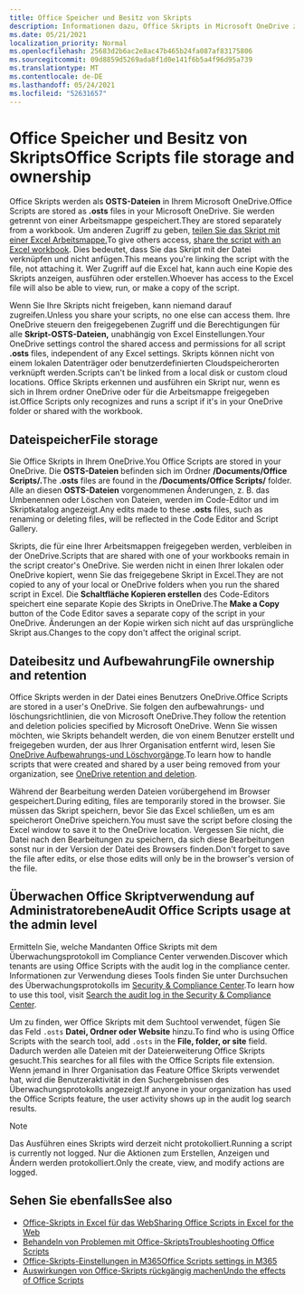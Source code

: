 ```yaml
---
title: Office Speicher und Besitz von Skripts
description: Informationen dazu, Office Skripts in Microsoft OneDrive zwischen Besitzern gespeichert und übertragen werden.
ms.date: 05/21/2021
localization_priority: Normal
ms.openlocfilehash: 25683d2b6ac2e8ac47b465b24fa087af83175806
ms.sourcegitcommit: 09d8859d5269ada8f1d0e141f6b5a4f96d95a739
ms.translationtype: MT
ms.contentlocale: de-DE
ms.lasthandoff: 05/24/2021
ms.locfileid: "52631657"
---
```

# <a name="office-scripts-file-storage-and-ownership"></a><span data-ttu-id="4f15d-103">Office Speicher und Besitz von Skripts</span><span class="sxs-lookup"><span data-stu-id="4f15d-103">Office Scripts file storage and ownership</span></span>

<span data-ttu-id="4f15d-104">Office Skripts werden als **OSTS-Dateien** in Ihrem Microsoft OneDrive.</span><span class="sxs-lookup"><span data-stu-id="4f15d-104">Office Scripts are stored as **.osts** files in your Microsoft OneDrive.</span></span> <span data-ttu-id="4f15d-105">Sie werden getrennt von einer Arbeitsmappe gespeichert.</span><span class="sxs-lookup"><span data-stu-id="4f15d-105">They are stored separately from a workbook.</span></span> <span data-ttu-id="4f15d-106">Um anderen Zugriff zu geben, [teilen Sie das Skript mit einer Excel Arbeitsmappe.](excel.md#sharing-scripts)</span><span class="sxs-lookup"><span data-stu-id="4f15d-106">To give others access, [share the script with an Excel workbook](excel.md#sharing-scripts).</span></span> <span data-ttu-id="4f15d-107">Dies bedeutet, dass Sie das Skript mit der Datei verknüpfen und nicht anfügen.</span><span class="sxs-lookup"><span data-stu-id="4f15d-107">This means you're linking the script with the file, not attaching it.</span></span> <span data-ttu-id="4f15d-108">Wer Zugriff auf die Excel hat, kann auch eine Kopie des Skripts anzeigen, ausführen oder erstellen.</span><span class="sxs-lookup"><span data-stu-id="4f15d-108">Whoever has access to the Excel file will also be able to view, run, or make a copy of the script.</span></span>

<span data-ttu-id="4f15d-109">Wenn Sie Ihre Skripts nicht freigeben, kann niemand darauf zugreifen.</span><span class="sxs-lookup"><span data-stu-id="4f15d-109">Unless you share your scripts, no one else can access them.</span></span> <span data-ttu-id="4f15d-110">Ihre OneDrive steuern den freigegebenen Zugriff und die Berechtigungen für alle **Skript-OSTS-Dateien,** unabhängig von Excel Einstellungen.</span><span class="sxs-lookup"><span data-stu-id="4f15d-110">Your OneDrive settings control the shared access and permissions for all script **.osts** files, independent of any Excel settings.</span></span> <span data-ttu-id="4f15d-111">Skripts können nicht von einem lokalen Datenträger oder benutzerdefinierten Cloudspeicherorten verknüpft werden.</span><span class="sxs-lookup"><span data-stu-id="4f15d-111">Scripts can't be linked from a local disk or custom cloud locations.</span></span> <span data-ttu-id="4f15d-112">Office Skripts erkennen und ausführen ein Skript nur, wenn es sich in Ihrem ordner OneDrive oder für die Arbeitsmappe freigegeben ist.</span><span class="sxs-lookup"><span data-stu-id="4f15d-112">Office Scripts only recognizes and runs a script if it's in your OneDrive folder or shared with the workbook.</span></span>

## <a name="file-storage"></a><span data-ttu-id="4f15d-113">Dateispeicher</span><span class="sxs-lookup"><span data-stu-id="4f15d-113">File storage</span></span>

<span data-ttu-id="4f15d-114">Sie Office Skripts in Ihrem OneDrive.</span><span class="sxs-lookup"><span data-stu-id="4f15d-114">You Office Scripts are stored in your OneDrive.</span></span> <span data-ttu-id="4f15d-115">Die **OSTS-Dateien** befinden sich im Ordner **/Documents/Office Scripts/.**</span><span class="sxs-lookup"><span data-stu-id="4f15d-115">The **.osts** files are found in the **/Documents/Office Scripts/** folder.</span></span> <span data-ttu-id="4f15d-116">Alle an diesen **OSTS-Dateien** vorgenommenen Änderungen, z. B. das Umbenennen oder Löschen von Dateien, werden im Code-Editor und im Skriptkatalog angezeigt.</span><span class="sxs-lookup"><span data-stu-id="4f15d-116">Any edits made to these **.osts** files, such as renaming or deleting files, will be reflected in the Code Editor and Script Gallery.</span></span>

<span data-ttu-id="4f15d-117">Skripts, die für eine Ihrer Arbeitsmappen freigegeben werden, verbleiben in der OneDrive.</span><span class="sxs-lookup"><span data-stu-id="4f15d-117">Scripts that are shared with one of your workbooks remain in the script creator's OneDrive.</span></span> <span data-ttu-id="4f15d-118">Sie werden nicht in einen Ihrer lokalen oder OneDrive kopiert, wenn Sie das freigegebene Skript in Excel.</span><span class="sxs-lookup"><span data-stu-id="4f15d-118">They are not copied to any of your local or OneDrive folders when you run the shared script in Excel.</span></span> <span data-ttu-id="4f15d-119">Die **Schaltfläche Kopieren erstellen** des Code-Editors speichert eine separate Kopie des Skripts in OneDrive.</span><span class="sxs-lookup"><span data-stu-id="4f15d-119">The **Make a Copy** button of the Code Editor saves a separate copy of the script in your OneDrive.</span></span> <span data-ttu-id="4f15d-120">Änderungen an der Kopie wirken sich nicht auf das ursprüngliche Skript aus.</span><span class="sxs-lookup"><span data-stu-id="4f15d-120">Changes to the copy don't affect the original script.</span></span>

## <a name="file-ownership-and-retention"></a><span data-ttu-id="4f15d-121">Dateibesitz und Aufbewahrung</span><span class="sxs-lookup"><span data-stu-id="4f15d-121">File ownership and retention</span></span>

<span data-ttu-id="4f15d-122">Office Skripts werden in der Datei eines Benutzers OneDrive.</span><span class="sxs-lookup"><span data-stu-id="4f15d-122">Office Scripts are stored in a user's OneDrive.</span></span> <span data-ttu-id="4f15d-123">Sie folgen den aufbewahrungs- und löschungsrichtlinien, die von Microsoft OneDrive.</span><span class="sxs-lookup"><span data-stu-id="4f15d-123">They follow the retention and deletion policies specified by Microsoft OneDrive.</span></span> <span data-ttu-id="4f15d-124">Wenn Sie wissen möchten, wie Skripts behandelt werden, die von einem Benutzer erstellt und freigegeben wurden, der aus Ihrer Organisation entfernt wird, lesen Sie [OneDrive Aufbewahrungs-und Löschvorgänge](/onedrive/retention-and-deletion).</span><span class="sxs-lookup"><span data-stu-id="4f15d-124">To learn how to handle scripts that were created and shared by a user being removed from your organization, see [OneDrive retention and deletion](/onedrive/retention-and-deletion).</span></span>

<span data-ttu-id="4f15d-125">Während der Bearbeitung werden Dateien vorübergehend im Browser gespeichert.</span><span class="sxs-lookup"><span data-stu-id="4f15d-125">During editing, files are temporarily stored in the browser.</span></span> <span data-ttu-id="4f15d-126">Sie müssen das Skript speichern, bevor Sie das Excel schließen, um es am speicherort OneDrive speichern.</span><span class="sxs-lookup"><span data-stu-id="4f15d-126">You must save the script before closing the Excel window to save it to the OneDrive location.</span></span> <span data-ttu-id="4f15d-127">Vergessen Sie nicht, die Datei nach den Bearbeitungen zu speichern, da sich diese Bearbeitungen sonst nur in der Version der Datei des Browsers finden.</span><span class="sxs-lookup"><span data-stu-id="4f15d-127">Don't forget to save the file after edits, or else those edits will only be in the browser's version of the file.</span></span>

## <a name="audit-office-scripts-usage-at-the-admin-level"></a><span data-ttu-id="4f15d-128">Überwachen Office Skriptverwendung auf Administratorebene</span><span class="sxs-lookup"><span data-stu-id="4f15d-128">Audit Office Scripts usage at the admin level</span></span>

<span data-ttu-id="4f15d-129">Ermitteln Sie, welche Mandanten Office Skripts mit dem Überwachungsprotokoll im Compliance Center verwenden.</span><span class="sxs-lookup"><span data-stu-id="4f15d-129">Discover which tenants are using Office Scripts with the audit log in the compliance center.</span></span> <span data-ttu-id="4f15d-130">Informationen zur Verwendung dieses Tools finden Sie unter Durchsuchen des Überwachungsprotokolls im [Security & Compliance Center](/microsoft-365/compliance/search-the-audit-log-in-security-and-compliance?view=o365-worldwide#search-the-audit-log).</span><span class="sxs-lookup"><span data-stu-id="4f15d-130">To learn how to use this tool, visit [Search the audit log in the Security & Compliance Center](/microsoft-365/compliance/search-the-audit-log-in-security-and-compliance?view=o365-worldwide#search-the-audit-log).</span></span>

<span data-ttu-id="4f15d-131">Um zu finden, wer Office Skripts mit dem Suchtool verwendet, fügen Sie das Feld `.osts` **Datei, Ordner oder Website** hinzu.</span><span class="sxs-lookup"><span data-stu-id="4f15d-131">To find who is using Office Scripts with the search tool, add `.osts` in the **File, folder, or site** field.</span></span> <span data-ttu-id="4f15d-132">Dadurch werden alle Dateien mit der Dateierweiterung Office Skripts gesucht.</span><span class="sxs-lookup"><span data-stu-id="4f15d-132">This searches for all files with the Office Scripts file extension.</span></span> <span data-ttu-id="4f15d-133">Wenn jemand in Ihrer Organisation das Feature Office Skripts verwendet hat, wird die Benutzeraktivität in den Suchergebnissen des Überwachungsprotokolls angezeigt.</span><span class="sxs-lookup"><span data-stu-id="4f15d-133">If anyone in your organization has used the Office Scripts feature, the user activity shows up in the audit log search results.</span></span>

> [!NOTE]
> <span data-ttu-id="4f15d-134">Das Ausführen eines Skripts wird derzeit nicht protokolliert.</span><span class="sxs-lookup"><span data-stu-id="4f15d-134">Running a script is currently not logged.</span></span> <span data-ttu-id="4f15d-135">Nur die Aktionen zum Erstellen, Anzeigen und Ändern werden protokolliert.</span><span class="sxs-lookup"><span data-stu-id="4f15d-135">Only the create, view, and modify actions are logged.</span></span>

## <a name="see-also"></a><span data-ttu-id="4f15d-136">Sehen Sie ebenfalls</span><span class="sxs-lookup"><span data-stu-id="4f15d-136">See also</span></span>

- [<span data-ttu-id="4f15d-137">Office-Skripts in Excel für das Web</span><span class="sxs-lookup"><span data-stu-id="4f15d-137">Sharing Office Scripts in Excel for the Web</span></span>](https://support.microsoft.com/office/sharing-office-scripts-in-excel-for-the-web-226eddbc-3a44-4540-acfe-fccda3d1122b)
- [<span data-ttu-id="4f15d-138">Behandeln von Problemen mit Office-Skripts</span><span class="sxs-lookup"><span data-stu-id="4f15d-138">Troubleshooting Office Scripts</span></span>](../testing/troubleshooting.md)
- [<span data-ttu-id="4f15d-139">Office-Skripts-Einstellungen in M365</span><span class="sxs-lookup"><span data-stu-id="4f15d-139">Office Scripts settings in M365</span></span>](https://support.office.com/article/office-scripts-settings-in-m365-19d3c51a-6ca2-40ab-978d-60fa49554dcf)
- [<span data-ttu-id="4f15d-140">Auswirkungen von Office-Skripts rückgängig machen</span><span class="sxs-lookup"><span data-stu-id="4f15d-140">Undo the effects of Office Scripts</span></span>](../testing/undo.md)
